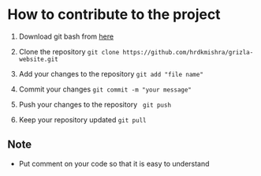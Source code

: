 # How to contribute to the project

1. Download git bash from [here](https://git-scm.com/downloads)

2. Clone the repository 
```git clone https://github.com/hrdkmishra/grizla-website.git ```

3. Add your changes to the repository
``` git add "file name" ```

4. Commit your changes
``` git commit -m "your message" ```

5. Push your changes to the repository
``` git push```

6. Keep your repository updated
``` git pull ```

## Note 

- Put comment on your code so that it is easy to understand
 
